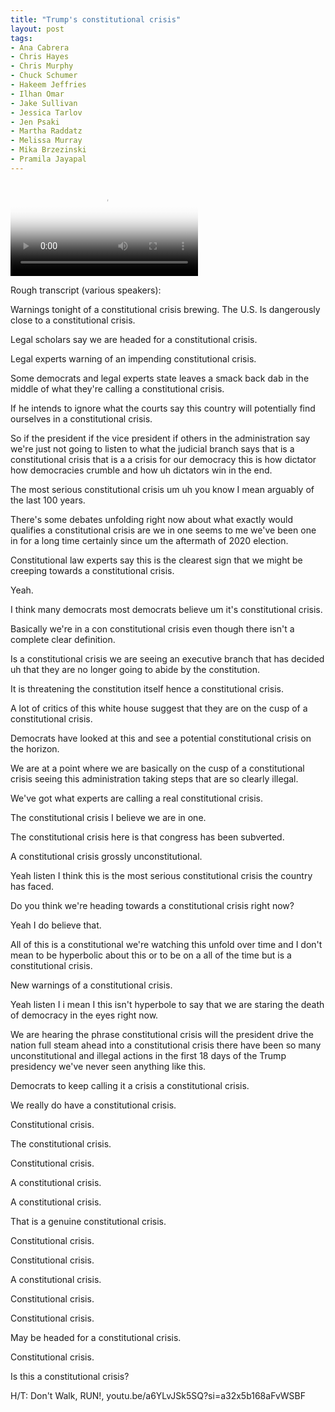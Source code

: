 ```yaml
---
title: "Trump's constitutional crisis"
layout: post
tags:
- Ana Cabrera
- Chris Hayes
- Chris Murphy
- Chuck Schumer
- Hakeem Jeffries
- Ilhan Omar
- Jake Sullivan
- Jessica Tarlov
- Jen Psaki
- Martha Raddatz
- Melissa Murray
- Mika Brzezinski
- Pramila Jayapal
---
```


<div class="embed-responsive embed-responsive-16by9" style="margin-bottom: 1em;"><video class="embed-responsive-item" controls src="https://www.glockspiel.com/impeach45/2025-02-14-constitutional-crisis.mp4" poster="https://www.glockspiel.com/impeach45/2025-02-14-constitutional-crisis.jpg"></video><br></div>

Rough transcript (various speakers):

Warnings tonight of a constitutional crisis brewing. The U.S. Is dangerously close to a constitutional crisis.

Legal scholars say we are headed for a constitutional crisis.

Legal experts warning of an impending constitutional crisis.

Some democrats and legal experts state leaves a smack back dab in the middle of what they're calling a constitutional crisis.

If he intends to ignore what the courts say this country will potentially find ourselves in a constitutional crisis.

So if the president if the vice president if others in the administration say we're just not going to listen to what the judicial branch says that is a constitutional crisis that is a a crisis for our democracy this is how dictator how democracies crumble and how uh dictators win in the end.

The most serious constitutional crisis um uh you know I mean arguably of the last 100 years.

There's some debates unfolding right now about what exactly would qualifies a constitutional crisis are we in one seems to me we've been one in for a long time certainly since um the aftermath of 2020 election.

Constitutional law experts say this is the clearest sign that we might be creeping towards a constitutional crisis.

Yeah.

I think many democrats most democrats believe um it's constitutional crisis.

Basically we're in a con constitutional crisis even though there isn't a complete clear definition.

Is a constitutional crisis we are seeing an executive branch that has decided uh that they are no longer going to abide by the constitution.

It is threatening the constitution itself hence a constitutional crisis.

A lot of critics of this white house suggest that they are on the cusp of a constitutional crisis.

Democrats have looked at this and see a potential constitutional crisis on the horizon.

We are at a point where we are basically on the cusp of a constitutional crisis seeing this administration taking steps that are so clearly illegal.

We've got what experts are calling a real constitutional crisis.

The constitutional crisis I believe we are in one.

The constitutional crisis here is that congress has been subverted.

A constitutional crisis grossly unconstitutional.

Yeah listen I think this is the most serious constitutional crisis the country has faced.

Do you think we're heading towards a constitutional crisis right now?

Yeah I do believe that.

All of this is a constitutional we're watching this unfold over time and I don't mean to be hyperbolic about this or to be on a all of the time but is a constitutional crisis.

New warnings of a constitutional crisis.

Yeah listen I i mean I this isn't hyperbole to say that we are staring the death of democracy in the eyes right now.

We are hearing the phrase constitutional crisis will the president drive the nation full steam ahead into a constitutional crisis there have been so many unconstitutional and illegal actions in the first 18 days of the Trump presidency we've never seen anything like this.

Democrats to keep calling it a crisis a constitutional crisis.

We really do have a constitutional crisis.

Constitutional crisis.

The constitutional crisis.

Constitutional crisis.

A constitutional crisis.

A constitutional crisis.

That is a genuine constitutional crisis.

Constitutional crisis.

Constitutional crisis.

A constitutional crisis.

Constitutional crisis.

Constitutional crisis.

May be headed for a constitutional crisis.

Constitutional crisis.

Is this a constitutional crisis?

H/T: Don't Walk, RUN!, youtu.be/a6YLvJSk5SQ?si=a32x5b168aFvWSBF
